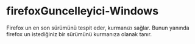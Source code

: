 # firefoxGuncelleyici-Windows
Firefox un en son sürümünü tespit eder, kurmanızı sağlar. Bunun yanında firefox un istediğiniz bir sürümünü kurmanıza olanak tanır.
